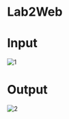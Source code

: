 # Lab2Web
# Input
![1](https://user-images.githubusercontent.com/56523254/113263983-a73ae200-92fc-11eb-9755-e3bc3128bb8a.png)
# Output
![2](https://user-images.githubusercontent.com/56523254/113264547-48c23380-92fd-11eb-9e7a-3b60b5034bbd.png)
# 
